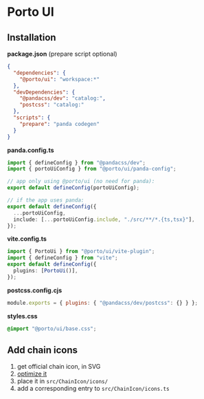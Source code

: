 # Porto UI

## Installation

**package.json** (prepare script optional)

```json
{
  "dependencies": {
    "@porto/ui": "workspace:*"
  },
  "devDependencies": {
    "@pandacss/dev": "catalog:",
    "postcss": "catalog:"
  },
  "scripts": {
    "prepare": "panda codegen"
  }
}
```

**panda.config.ts**

```ts
import { defineConfig } from "@pandacss/dev";
import { portoUiConfig } from "@porto/ui/panda-config";

// app only using @porto/ui (no need for panda):
export default defineConfig(portoUiConfig);

// if the app uses panda:
export default defineConfig({
  ...portoUiConfig,
  include: [...portoUiConfig.include, "./src/**/*.{ts,tsx}"],
});
```

**vite.config.ts**

```ts
import { PortoUi } from "@porto/ui/vite-plugin";
import { defineConfig } from "vite";
export default defineConfig({
  plugins: [PortoUi()],
});
```

**postcss.config.cjs**

```js
module.exports = { plugins: { "@pandacss/dev/postcss": {} } };
```

**styles.css**

```css
@import "@porto/ui/base.css";
```

## Add chain icons

1. get official chain icon, in SVG
2. [optimize it](https://jakearchibald.github.io/svgomg/)
3. place it in `src/ChainIcon/icons/`
4. add a corresponding entry to `src/ChainIcon/icons.ts`

